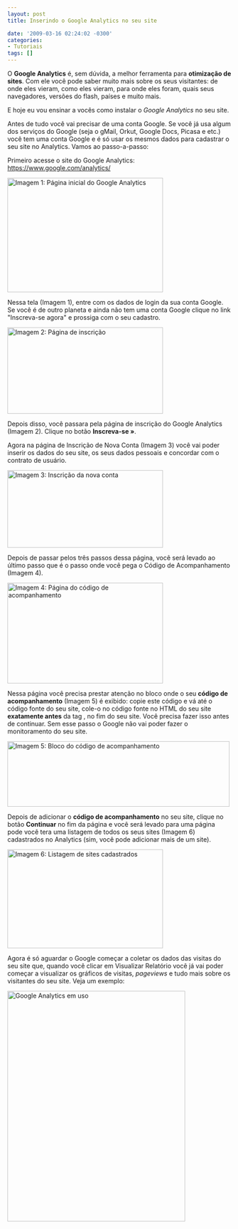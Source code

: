 ```yaml
---
layout: post
title: Inserindo o Google Analytics no seu site

date: '2009-03-16 02:24:02 -0300'
categories:
- Tutoriais
tags: []
---
```

O <strong>Google Analytics</strong> é, sem dúvida, a melhor ferramenta para <strong>otimização de sites</strong>. Com ele você pode saber muito mais sobre os seus visitantes: de onde eles vieram, como eles vieram, para onde eles foram, quais seus navegadores, versões do flash, países e muito mais.

E hoje eu vou ensinar a vocês como instalar o <em>Google Analytics</em> no seu site.

Antes de tudo você vai precisar de uma conta Google. Se você já usa algum dos serviços do Google (seja o gMail, Orkut, Google Docs, Picasa e etc.) você tem uma conta Google e é só usar os mesmos dados para cadastrar o seu site no Analytics. Vamos ao passo-a-passo:

Primeiro acesse o site do Google Analytics: <a title="Google Analytics" href="http://www.google.com/analytics/" target="_blank">https://www.google.com/analytics/</a>

<a href="/arquivos/2009/03/tela1.jpg"><img class="size-full wp-image-347" style="border: 0pt none;" title="tela1" src="http://blog.thiagobelem.net/arquivos/2009/03/tela1.jpg" alt="Imagem 1: Página inicial do Google Analytics" width="350" height="257" /></a>

Nessa tela (Imagem 1), entre com os dados de login da sua conta Google. Se você é de outro planeta e ainda não tem uma conta Google clique no link "Inscreva-se agora" e prossiga com o seu cadastro.

<a href="/arquivos/2009/03/tela2.jpg"><img class="size-full wp-image-348" title="tela2" src="http://blog.thiagobelem.net/arquivos/2009/03/tela2.jpg" alt="Imagem 2: Página de inscrição" width="350" height="194" /></a>

Depois disso, você passara pela página de inscrição do Google Analytics (Imagem 2). Clique no botão <strong>Inscreva-se »</strong>.

Agora na página de Inscrição de Nova Conta (Imagem 3) você vai poder inserir os dados do seu site, os seus dados pessoais e concordar com o contrato de usuário.

<a href="/arquivos/2009/03/tela3.jpg"><img class="size-full wp-image-349" title="tela3" src="http://blog.thiagobelem.net/arquivos/2009/03/tela3.jpg" alt="Imagem 3: Inscrição da nova conta" width="350" height="174" /></a>

Depois de passar pelos três passos dessa página, você será levado ao último passo que é o passo onde você pega o Código de Acompanhamento (Imagem 4).

<a href="/arquivos/2009/03/tela4.jpg"><img class="size-full wp-image-350" title="tela4" src="http://blog.thiagobelem.net/arquivos/2009/03/tela4.jpg" alt="Imagem 4: Página do código de acompanhamento" width="350" height="226" /></a>

Nessa página você precisa prestar atenção no bloco onde o seu <strong>código de acompanhamento</strong> (Imagem 5) é exibido: copie este código e vá até o código fonte do seu site, cole-o no código fonte no HTML do seu site <strong>exatamente antes</strong> da tag <span style="color: #808000;"><strong></body></strong></span>, no fim do seu site. Você precisa fazer isso antes de continuar. Sem esse passo o Google não vai poder fazer o monitoramento do seu site.

<a href="/arquivos/2009/03/tela5.jpg"><img class="size-full wp-image-351" title="tela5" src="http://blog.thiagobelem.net/arquivos/2009/03/tela5.jpg" alt="Imagem 5: Bloco do código de acompanhamento" width="500" height="147" /></a>

Depois de adicionar o <strong>código de acompanhamento</strong> no seu site, clique no botão <strong>Continuar</strong> no fim da página e você será levado para uma página pode você tera uma listagem de todos os seus sites (Imagem 6) cadastrados no Analytics (sim, você pode adicionar mais de um site).

<a href="/arquivos/2009/03/tela6.jpg"><img class="size-full wp-image-354" title="tela6" src="http://blog.thiagobelem.net/arquivos/2009/03/tela6.jpg" alt="Imagem 6: Listagem de sites cadastrados" width="350" height="222" /></a>

Agora é só aguardar o Google começar a coletar os dados das visitas do seu site que, quando você clicar em Visualizar Relatório você já vai poder começar a visualizar os gráficos de visitas, <em>pageviews</em> e tudo mais sobre os visitantes do seu site. Veja um exemplo:

<a href="/arquivos/2009/03/tela7.jpg"><img class="size-full wp-image-352" title="tela7" src="http://blog.thiagobelem.net/arquivos/2009/03/tela7.jpg" alt="Google Analytics em uso" width="400" height="518" /></a>

